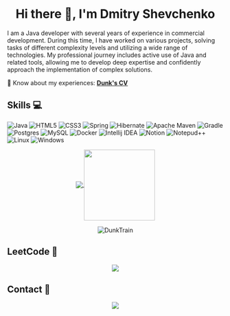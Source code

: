 <h1 align="center">Hi there 👋, I'm Dmitry Shevchenko</h1>
I am a Java developer with several years of experience in commercial development. During this time, I have worked on various projects, solving tasks of different complexity levels and utilizing a wide range of technologies. My professional journey includes active use of Java and related tools, allowing me to develop deep expertise and confidently approach the implementation of complex solutions.   
  
📄 Know about my experiences: **[Dunk's CV](https://docs.google.com/document/d/1Ey7eT_hw_SZKm8M_yyqtfG09RP0t5B07p4ewYcSxyi8/edit?usp=sharing)**

## Skills 💻 
![Java](https://img.shields.io/badge/java-%23ED8B00.svg?style=for-the-badge&logo=java&logoColor=white) ![HTML5](https://img.shields.io/badge/html5-%23E34F26.svg?style=for-the-badge&logo=html5&logoColor=white) ![CSS3](https://img.shields.io/badge/css3-%231572B6.svg?style=for-the-badge&logo=css3&logoColor=white) ![Spring](https://img.shields.io/badge/spring-%236DB33F.svg?style=for-the-badge&logo=spring&logoColor=white) ![Hibernate](https://img.shields.io/badge/Hibernate-59666C?style=for-the-badge&logo=Hibernate&logoColor=white) ![Apache Maven](https://img.shields.io/badge/Apache%20Maven-C71A36?style=for-the-badge&logo=Apache%20Maven&logoColor=white) ![Gradle](https://img.shields.io/badge/gradle-02303A?style=for-the-badge&logo=gradle&logoColor=white) ![Postgres](https://img.shields.io/badge/postgres-%23316192.svg?style=for-the-badge&logo=postgresql&logoColor=white) ![MySQL](https://img.shields.io/badge/MySQL-005C84?style=for-the-badge&logo=mysql&logoColor=white) ![Docker](https://img.shields.io/badge/docker-%230db7ed.svg?style=for-the-badge&logo=docker&logoColor=white) ![Intellij IDEA](https://img.shields.io/badge/IntelliJ_IDEA-000000.svg?style=for-the-badge&logo=intellij-idea&logoColor=white) ![Notion](https://img.shields.io/badge/Notion-%23000000.svg?style=for-the-badge&logo=notion&logoColor=white) ![Notepud++](https://img.shields.io/badge/Notepad++-90E59A.svg?style=for-the-badge&logo=notepad%2B%2B&logoColor=black) ![Linux](https://img.shields.io/badge/Linux-FCC624?style=for-the-badge&logo=linux&logoColor=black) ![Windows](https://img.shields.io/badge/Windows-0078D6?style=for-the-badge&logo=windows&logoColor=white)


<p align="center">
  <a href="https://github.com/anuraghazra/github-readme-stats">
    <img
      align="center"
      src="https://github-readme-stats.vercel.app/api/top-langs/?username=DunkTrain&layout=compact&theme=tokyonight"
    />
  </a>
  <a href="https://github.com/anuraghazra/github-readme-stats">
    <img
      align="center"
      height="165"
      src="https://github-readme-stats.vercel.app/api?username=DunkTrain&count_private=true&show_icons=true&custom_title=Github%20Status&hide=issues&theme=tokyonight"
    />
  </a>
</p>
<p align="center">
  <img src="https://github-readme-streak-stats.herokuapp.com/?user=DunkTrain&theme=material-palenight" alt="DunkTrain" />
</p>

## LeetCode :rocket:
<p align="center">
    <a href="https://leetcode.com/WilliamRollins/">
        <img src="https://img.shields.io/badge/LeetCode-%23FFA116.svg?&style=for-the-badge&logo=LeetCode&logoColor=white&link=https://leetcode.com/WilliamRollins/">
    </a>
</p>


## Contact :iphone:
<p align="center">
    <a href="mailto:shevchenko.dv.dev@gmail.com">
        <img src="https://img.shields.io/badge/gmail-D14836?&style=for-the-badge&logo=gmail&logoColor=white&link=mailto:shevchenko.dv.dev@gmail.com">
    </a>
</p>


